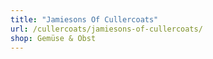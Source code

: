 ```yaml
---
title: "Jamiesons Of Cullercoats"
url: /cullercoats/jamiesons-of-cullercoats/
shop: Gemüse & Obst
---
```

